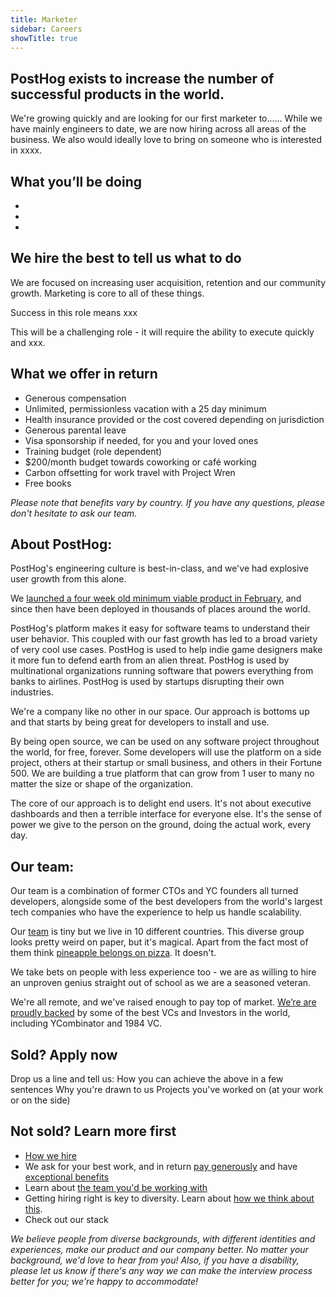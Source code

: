 ```yaml
---
title: Marketer
sidebar: Careers
showTitle: true
---
```

## PostHog exists to increase the number of successful products in the world.

We're growing quickly and are looking for our first marketer to…… While we have mainly engineers to date, we are now hiring across all areas of the business.
We also would ideally love to bring on someone who is interested in xxxx.

## What you’ll be doing
*
*
*


## We hire the best to tell us what to do

We are focused on increasing user acquisition, retention and our community growth. Marketing is core to all of these things.

Success in this role means xxx

This will be a challenging role - it will require the ability to execute quickly and xxx.

## What we offer in return
* Generous compensation
* Unlimited, permissionless vacation with a 25 day minimum
* Health insurance provided or the cost covered depending on jurisdiction
* Generous parental leave
* Visa sponsorship if needed, for you and your loved ones
* Training budget (role dependent)
* $200/month budget towards coworking or café working
* Carbon offsetting for work travel with Project Wren
* Free books

*Please note that benefits vary by country. If you have any questions, please don't hesitate to ask our team.*

## About PostHog:

PostHog's engineering culture is best-in-class, and we've had explosive user growth from this alone.

We [launched a four week old minimum viable product in February](/handbook/company/story), and since then have been deployed in thousands of places around the world.

PostHog's platform makes it easy for software teams to understand their user behavior. This coupled with our fast growth has led to a broad variety of very cool use cases. PostHog is used to help indie game designers make it more fun to defend earth from an alien threat. PostHog is used by multinational organizations running software that powers everything from banks to airlines. PostHog is used by startups disrupting their own industries.

We're a company like no other in our space. Our approach is bottoms up and that starts by being great for developers to install and use.

By being open source, we can be used on any software project throughout the world, for free, forever. Some developers will use the platform on a side project, others at their startup or small business, and others in their Fortune 500. We are building a true platform that can grow from 1 user to many no matter the size or shape of the organization.

The core of our approach is to delight end users. It's not about executive dashboards and then a terrible interface for everyone else. It's the sense of power we give to the person on the ground, doing the actual work, every day.

## Our team:
Our team is a combination of former CTOs and YC founders all turned developers, alongside some of the best developers from the world's largest tech companies who have the experience to help us handle scalability.

Our [team](/handbook/company/team) is tiny but we live in 10 different countries. This diverse group looks pretty weird on paper, but it's magical. Apart from the fact most of them think [pineapple belongs on pizza](https://twitter.com/PostHogHQ/status/1319583079648923648). It doesn't.

We take bets on people with less experience too - we are as willing to hire an unproven genius straight out of school as we are a seasoned veteran.

We're all remote, and we've raised enough to pay top of market. [We’re are proudly backed](/handbook/strategy/investors) by some of the best VCs and Investors in the world, including YCombinator and 1984 VC.


## Sold? Apply now
Drop us a line and tell us:
How you can achieve the above in a few sentences
Why you're drawn to us
Projects you've worked on (at your work or on the side)

## Not sold? Learn more first
* [How we hire](/careers#the-process)
* We ask for your best work, and in return [pay generously](/handbook/people/compensation) and have [exceptional benefits](/careers/#benefits)
* Learn about [the team you'd be working with](/handbook/company/team)
* Getting hiring right is key to diversity. Learn about [how we think about this](/handbook/company/diversity).
* Check out our stack
 
*We believe people from diverse backgrounds, with different identities and experiences, make our product and our company better. No matter your background, we'd love to hear from you! Also, if you have a disability, please let us know if there's any way we can make the interview process better for you; we're happy to accommodate!*
